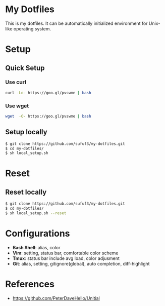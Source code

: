 # My Dotfiles

This is my dotfiles. It can be automatically initialized environment for Unix-like operating system.

# Setup
## Quick Setup

### Use curl
```sh
curl -Lo- https://goo.gl/pvswme | bash
```

### Use wget
```sh
wget  -O- https://goo.gl/pvswme | bash
```

## Setup locally
```sh
$ git clone https://github.com/sufuf3/my-dotfiles.git
$ cd my-dotfiles/
$ sh local_setup.sh
```

# Reset
## Reset locally
```sh
$ git clone https://github.com/sufuf3/my-dotfiles.git
$ cd my-dotfiles/
$ sh local_setup.sh --reset
```

# Configurations
- **Bash Shell**: alias, color
- **Vim**: setting, status bar, comfortable color scheme
- **Tmux**: status bar include avg load, color adjusment
- **Git**: alias, setting, gitignore(global), auto completion, diff-highlight

# References
- https://github.com/PeterDaveHello/Unitial
